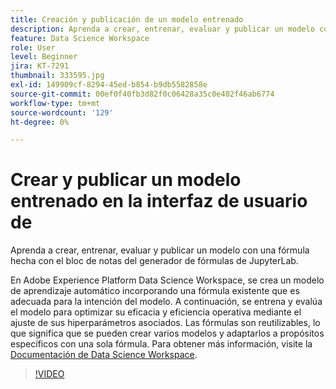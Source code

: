 ```yaml
---
title: Creación y publicación de un modelo entrenado
description: Aprenda a crear, entrenar, evaluar y publicar un modelo con una fórmula hecha con el bloc de notas del generador de fórmulas de JupyterLab.
feature: Data Science Workspace
role: User
level: Beginner
jira: KT-7291
thumbnail: 333595.jpg
exl-id: 149909cf-8294-45ed-b854-b9db5582858e
source-git-commit: 00ef0f40fb3d82f0c06428a35c0e402f46ab6774
workflow-type: tm+mt
source-wordcount: '129'
ht-degree: 0%

---
```


# Crear y publicar un modelo entrenado en la interfaz de usuario de

Aprenda a crear, entrenar, evaluar y publicar un modelo con una fórmula hecha con el bloc de notas del generador de fórmulas de JupyterLab.

En Adobe Experience Platform Data Science Workspace, se crea un modelo de aprendizaje automático incorporando una fórmula existente que es adecuada para la intención del modelo. A continuación, se entrena y evalúa el modelo para optimizar su eficacia y eficiencia operativa mediante el ajuste de sus hiperparámetros asociados. Las fórmulas son reutilizables, lo que significa que se pueden crear varios modelos y adaptarlos a propósitos específicos con una sola fórmula. Para obtener más información, visite la [Documentación de Data Science Workspace](https://experienceleague.adobe.com/docs/experience-platform/data-science-workspace/home.html).

>[!VIDEO](https://video.tv.adobe.com/v/333595)

